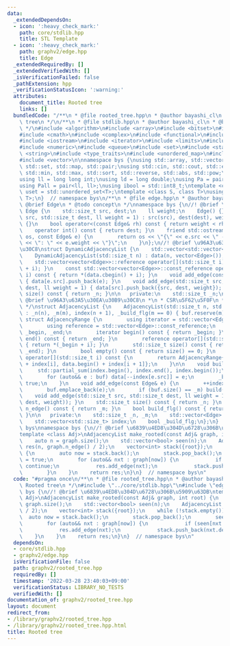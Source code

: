 ```yaml
---
data:
  _extendedDependsOn:
  - icon: ':heavy_check_mark:'
    path: core/stdlib.hpp
    title: STL Template
  - icon: ':heavy_check_mark:'
    path: graphv2/edge.hpp
    title: Edge
  _extendedRequiredBy: []
  _extendedVerifiedWith: []
  _isVerificationFailed: false
  _pathExtension: hpp
  _verificationStatusIcon: ':warning:'
  attributes:
    document_title: Rooted tree
    links: []
  bundledCode: "/**\n * @file rooted_tree.hpp\n * @author bayashi_cl\n * @brief Rooted\
    \ tree\n */\n/**\n * @file stdlib.hpp\n * @author bayashi_cl\n * @brief STL Template\n\
    \ */\n#include <algorithm>\n#include <array>\n#include <bitset>\n#include <cassert>\n\
    #include <cmath>\n#include <complex>\n#include <functional>\n#include <iomanip>\n\
    #include <iostream>\n#include <iterator>\n#include <limits>\n#include <map>\n\
    #include <numeric>\n#include <queue>\n#include <set>\n#include <stack>\n#include\
    \ <string>\n#include <type_traits>\n#include <unordered_map>\n#include <unordered_set>\n\
    #include <vector>\n\nnamespace bys {\nusing std::array, std::vector, std::string,\
    \ std::set, std::map, std::pair;\nusing std::cin, std::cout, std::endl;\nusing\
    \ std::min, std::max, std::sort, std::reverse, std::abs, std::pow;\n\n// alias\n\
    using ll = long long int;\nusing ld = long double;\nusing Pa = pair<int, int>;\n\
    using Pall = pair<ll, ll>;\nusing ibool = std::int8_t;\ntemplate <class T>\nusing\
    \ uset = std::unordered_set<T>;\ntemplate <class S, class T>\nusing umap = std::unordered_map<S,\
    \ T>;\n}  // namespace bys\n/**\n * @file edge.hpp\n * @author bayashi_cl\n *\
    \ @brief Edge\n * @todo concept\n */\nnamespace bys {\n//! @brief \u8FBA\nstruct\
    \ Edge {\n    std::size_t src, dest;\n    ll weight;\n    Edge() {}\n    Edge(std::size_t\
    \ src, std::size_t dest, ll weight = 1) : src(src), dest(dest), weight(weight)\
    \ {}\n    bool operator<(const Edge& rh) const { return weight < rh.weight; }\n\
    \    operator int() const { return dest; }\n    friend std::ostream& operator<<(std::ostream&\
    \ os, const Edge& e) {\n        return os << \"{\" << e.src << \" -> \" << e.dest\
    \ << \": \" << e.weight << \"}\";\n    }\n};\n//! @brief \u96A3\u63A5\u30EA\u30B9\
    \u30C8\nstruct DynamicAdjacencyList {\n    std::vector<std::vector<Edge>> data;\n\
    \    DynamicAdjacencyList(std::size_t n) : data(n, vector<Edge>()), _n(n) {}\n\
    \    std::vector<vector<Edge>>::reference operator[](std::size_t i) { return *(data.begin()\
    \ + i); }\n    const std::vector<vector<Edge>>::const_reference operator[](std::size_t\
    \ i) const { return *(data.cbegin() + i); }\n    void add_edge(const Edge& e)\
    \ { data[e.src].push_back(e); }\n    void add_edge(std::size_t src, std::size_t\
    \ dest, ll weight = 1) { data[src].push_back({src, dest, weight}); }\n    std::size_t\
    \ size() const { return _n; }\n\n   private:\n    std::size_t _n;\n};\n/**\n *\
    \ @brief \u96A3\u63A5\u30EA\u30B9\u30C8\n *\n * CSR\u5F62\u5F0F\n * See: https://qiita.com/Nachia/items/d420c08b333296f54526\n\
    \ */\nstruct AdjacencyList {\n    AdjacencyList(std::size_t n, std::size_t m)\
    \ : _n(n), _m(m), index(n + 1), _build_flg(m == 0) { buf.reserve(m); }\n\n   \
    \ struct AdjacencyRange {\n        using iterator = std::vector<Edge>::const_iterator;\n\
    \        using reference = std::vector<Edge>::const_reference;\n        iterator\
    \ _begin, _end;\n        iterator begin() const { return _begin; }\n        iterator\
    \ end() const { return _end; }\n        reference operator[](std::size_t i) const\
    \ { return *(_begin + i); }\n        std::size_t size() const { return std::distance(_begin,\
    \ _end); }\n        bool empty() const { return size() == 0; }\n    };\n    AdjacencyRange\
    \ operator[](std::size_t i) const {\n        return AdjacencyRange{data.begin()\
    \ + index[i], data.begin() + index[i + 1]};\n    }\n\n    void build() {\n   \
    \     std::partial_sum(index.begin(), index.end(), index.begin());\n        data.resize(_m);\n\
    \        for (auto&& e : buf) data[--index[e.src]] = e;\n        _build_flg =\
    \ true;\n    }\n    void add_edge(const Edge& e) {\n        ++index[e.src];\n\
    \        buf.emplace_back(e);\n        if (buf.size() == _m) build();\n    }\n\
    \    void add_edge(std::size_t src, std::size_t dest, ll weight = 1) { add_edge(Edge(src,\
    \ dest, weight)); }\n    std::size_t size() const { return _n; }\n    std::size_t\
    \ n_edge() const { return _m; }\n    bool build_flg() const { return _build_flg;\
    \ }\n\n   private:\n    std::size_t _n, _m;\n    std::vector<Edge> buf, data;\n\
    \    std::vector<std::size_t> index;\n    bool _build_flg;\n};\n}  // namespace\
    \ bys\nnamespace bys {\n//! @brief \u6839\u4ED8\u304D\u6728\u306B\u5909\u63DB\n\
    template <class Adj>\nAdjacencyList make_rooted(const Adj& graph, int root) {\n\
    \    auto n = graph.size();\n    std::vector<bool> seen(n);\n    AdjacencyList\
    \ res(n, graph.n_edge() / 2);\n    vector<int> stack({root});\n    while (!stack.empty())\
    \ {\n        auto now = stack.back();\n        stack.pop_back();\n        seen[now]\
    \ = true;\n        for (auto&& nxt : graph[now]) {\n            if (seen[nxt.dest])\
    \ continue;\n            res.add_edge(nxt);\n            stack.push_back(nxt.dest);\n\
    \        }\n    }\n    return res;\n}\n}  // namespace bys\n"
  code: "#pragma once\n/**\n * @file rooted_tree.hpp\n * @author bayashi_cl\n * @brief\
    \ Rooted tree\n */\n#include \"../core/stdlib.hpp\"\n#include \"edge.hpp\"\nnamespace\
    \ bys {\n//! @brief \u6839\u4ED8\u304D\u6728\u306B\u5909\u63DB\ntemplate <class\
    \ Adj>\nAdjacencyList make_rooted(const Adj& graph, int root) {\n    auto n =\
    \ graph.size();\n    std::vector<bool> seen(n);\n    AdjacencyList res(n, graph.n_edge()\
    \ / 2);\n    vector<int> stack({root});\n    while (!stack.empty()) {\n      \
    \  auto now = stack.back();\n        stack.pop_back();\n        seen[now] = true;\n\
    \        for (auto&& nxt : graph[now]) {\n            if (seen[nxt.dest]) continue;\n\
    \            res.add_edge(nxt);\n            stack.push_back(nxt.dest);\n    \
    \    }\n    }\n    return res;\n}\n}  // namespace bys\n"
  dependsOn:
  - core/stdlib.hpp
  - graphv2/edge.hpp
  isVerificationFile: false
  path: graphv2/rooted_tree.hpp
  requiredBy: []
  timestamp: '2022-03-28 23:40:03+09:00'
  verificationStatus: LIBRARY_NO_TESTS
  verifiedWith: []
documentation_of: graphv2/rooted_tree.hpp
layout: document
redirect_from:
- /library/graphv2/rooted_tree.hpp
- /library/graphv2/rooted_tree.hpp.html
title: Rooted tree
---
```

